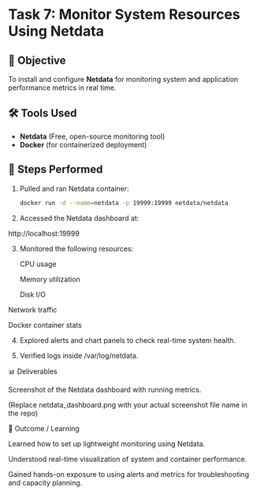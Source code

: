 # Task 7: Monitor System Resources Using Netdata

## 📌 Objective
To install and configure **Netdata** for monitoring system and application performance metrics in real time.

## 🛠 Tools Used
- **Netdata** (Free, open-source monitoring tool)
- **Docker** (for containerized deployment)

## 🚀 Steps Performed
1. Pulled and ran Netdata container:
   ```bash
   docker run -d --name=netdata -p 19999:19999 netdata/netdata

2. Accessed the Netdata dashboard at:

  http://localhost:19999

3. Monitored the following resources:

   CPU usage

   Memory utilization

   Disk I/O
  
  Network traffic

 Docker container stats

4. Explored alerts and chart panels to check real-time system health.

5. Verified logs inside /var/log/netdata.

📊 Deliverables

Screenshot of the Netdata dashboard with running metrics.

(Replace netdata_dashboard.png with your actual screenshot file name in the repo)

🎯 Outcome / Learning

Learned how to set up lightweight monitoring using Netdata.

Understood real-time visualization of system and container performance.

Gained hands-on exposure to using alerts and metrics for troubleshooting and capacity planning.